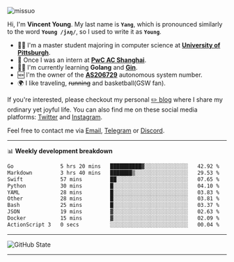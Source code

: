 <p align="left"> <img src="https://komarev.com/ghpvc/?username=missuo&label=Profile%20views&color=0e75b6&style=flat" alt="missuo" /> </p>


Hi, I'm **Vincent Young**. My last name is **`Yang`**, which is pronounced similarly to the word **`Young /jʌŋ/`**, so I used to write it as **`Young`**. 

-  👨‍🎓 I'm a master student majoring in computer science at [**University of Pittsburgh**](https://www.pitt.edu).
-  💼 Once I was an intern at **[PwC AC Shanghai](https://www.linkedin.com/company/pwc-ac-shanghai/)**.
-  👨‍💻 I'm currently learning **Golang** and [**Gin**](https://github.com/gin-gonic/gin).
-  🆕 I'm the owner of the **[AS206729](https://bgp.tools/AS206729)** autonomous system number.
-  🌍 I like traveling, ~~running~~ and basketball(GSW fan).

If you're interested, please checkout my personal [✏️ blog](https://missuo.me/) where I share my ordinary yet joyful life. You can also find me on these social media platforms: [Twitter](https://twitter.com/m1ssuo) and [Instagram](https://www.instagram.com/m1ssuo).

Feel free to contact me via <a href="mailto:i@yyt.moe">Email</a>, [Telegram](https://t.me/missuo) or [Discord](https://discordapp.com/users/missuo#7448).

-------

📊 **Weekly development breakdown**
<!--START_SECTION:waka-->

```txt
Go               5 hrs 20 mins   ██████████▓░░░░░░░░░░░░░░   42.92 %
Markdown         3 hrs 40 mins   ███████▒░░░░░░░░░░░░░░░░░   29.53 %
Swift            57 mins         ██░░░░░░░░░░░░░░░░░░░░░░░   07.65 %
Python           30 mins         █░░░░░░░░░░░░░░░░░░░░░░░░   04.10 %
YAML             28 mins         █░░░░░░░░░░░░░░░░░░░░░░░░   03.83 %
Other            28 mins         █░░░░░░░░░░░░░░░░░░░░░░░░   03.81 %
Bash             25 mins         █░░░░░░░░░░░░░░░░░░░░░░░░   03.37 %
JSON             19 mins         ▓░░░░░░░░░░░░░░░░░░░░░░░░   02.63 %
Docker           15 mins         ▓░░░░░░░░░░░░░░░░░░░░░░░░   02.09 %
ActionScript 3   0 secs          ░░░░░░░░░░░░░░░░░░░░░░░░░   00.04 %
```

<!--END_SECTION:waka-->

-------

![GitHub State](https://github-readme-stats.vercel.app/api?username=missuo&show_icons=true&theme=dracula)

-------

